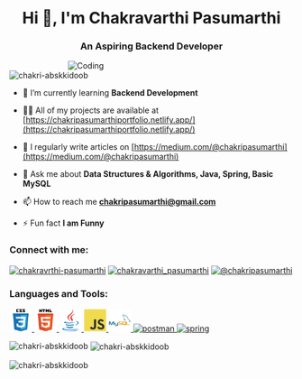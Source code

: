 <img src="https://promwad.com/sites/default/files/promwad_com_backend_development_banner_1920.jpg" alt="">
<h1 align="center">Hi 👋, I'm Chakravarthi Pasumarthi</h1>
<h3 align="center">An Aspiring Backend Developer</h3>
 <img align="right" alt="Coding" width="400" src="https://cdn.dribbble.com/users/1162077/screenshots/3848914/programmer.gif">


<p align="left"> <img src="https://komarev.com/ghpvc/?username=chakri-abskkidoob&label=Profile%20views&color=0e75b6&style=flat" alt="chakri-abskkidoob" /> </p>

- 🌱 I’m currently learning **Backend Development**

- 👨‍💻 All of my projects are available at [https://chakripasumarthiportfolio.netlify.app/](https://chakripasumarthiportfolio.netlify.app/)

- 📝 I regularly write articles on [https://medium.com/@chakripasumarthi](https://medium.com/@chakripasumarthi)

- 💬 Ask me about **Data Structures & Algorithms, Java, Spring, Basic MySQL**

- 📫 How to reach me **chakripasumarthi@gmail.com**

- ⚡ Fun fact **I am Funny**

<h3 align="left">Connect with me:</h3>
<p align="left">
<a href="https://linkedin.com/in/chakravrthi-pasumarthi" target="blank"><img align="center" src="https://raw.githubusercontent.com/rahuldkjain/github-profile-readme-generator/master/src/images/icons/Social/linked-in-alt.svg" alt="chakravrthi-pasumarthi" height="30" width="40" /></a>
<a href="https://instagram.com/chakravarthi_pasumarthi" target="blank"><img align="center" src="https://raw.githubusercontent.com/rahuldkjain/github-profile-readme-generator/master/src/images/icons/Social/instagram.svg" alt="chakravarthi_pasumarthi" height="30" width="40" /></a>
<a href="https://medium.com/@chakripasumarthi" target="blank"><img align="center" src="https://raw.githubusercontent.com/rahuldkjain/github-profile-readme-generator/master/src/images/icons/Social/medium.svg" alt="@chakripasumarthi" height="30" width="40" /></a>
</p>

<h3 align="left">Languages and Tools:</h3>
<p align="left"> <a href="https://www.w3schools.com/css/" target="_blank" rel="noreferrer"> <img src="https://raw.githubusercontent.com/devicons/devicon/master/icons/css3/css3-original-wordmark.svg" alt="css3" width="40" height="40"/> </a> <a href="https://www.w3.org/html/" target="_blank" rel="noreferrer"> <img src="https://raw.githubusercontent.com/devicons/devicon/master/icons/html5/html5-original-wordmark.svg" alt="html5" width="40" height="40"/> </a> <a href="https://www.java.com" target="_blank" rel="noreferrer"> <img src="https://raw.githubusercontent.com/devicons/devicon/master/icons/java/java-original.svg" alt="java" width="40" height="40"/> </a> <a href="https://developer.mozilla.org/en-US/docs/Web/JavaScript" target="_blank" rel="noreferrer"> <img src="https://raw.githubusercontent.com/devicons/devicon/master/icons/javascript/javascript-original.svg" alt="javascript" width="40" height="40"/> </a> <a href="https://www.mysql.com/" target="_blank" rel="noreferrer"> <img src="https://raw.githubusercontent.com/devicons/devicon/master/icons/mysql/mysql-original-wordmark.svg" alt="mysql" width="40" height="40"/> </a> <a href="https://postman.com" target="_blank" rel="noreferrer"> <img src="https://www.vectorlogo.zone/logos/getpostman/getpostman-icon.svg" alt="postman" width="40" height="40"/> </a> <a href="https://spring.io/" target="_blank" rel="noreferrer"> <img src="https://www.vectorlogo.zone/logos/springio/springio-icon.svg" alt="spring" width="40" height="40"/> </a> </p>

<p><img align="left" src="https://github-readme-stats.vercel.app/api/top-langs?username=chakri-abskkidoob&show_icons=true&locale=en&layout=compact" alt="chakri-abskkidoob" /></p>

<p>&nbsp;<img align="center" src="https://github-readme-stats.vercel.app/api?username=chakri-abskkidoob&show_icons=true&locale=en" alt="chakri-abskkidoob" /></p>

<p><img align="center" src="https://github-readme-streak-stats.herokuapp.com/?user=chakri-abskkidoob&" alt="chakri-abskkidoob" /></p>
